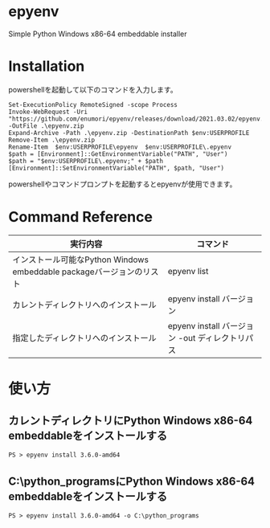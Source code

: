 # epyenv
Simple Python Windows x86-64 embeddable installer

# Installation
powershellを起動して以下のコマンドを入力します。
```
Set-ExecutionPolicy RemoteSigned -scope Process
Invoke-WebRequest -Uri "https://github.com/enumori/epyenv/releases/download/2021.03.02/epyenv.zip" -OutFile .\epyenv.zip
Expand-Archive -Path .\epyenv.zip -DestinationPath $env:USERPROFILE
Remove-Item .\epyenv.zip
Rename-Item  $env:USERPROFILE\epyenv  $env:USERPROFILE\.epyenv
$path = [Environment]::GetEnvironmentVariable("PATH", "User")
$path = "$env:USERPROFILE\.epyenv;" + $path
[Environment]::SetEnvironmentVariable("PATH", $path, "User")
```
powershellやコマンドプロンプトを起動するとepyenvが使用できます。

# Command Reference
| 実行内容 | コマンド|
| --- | --- |
| インストール可能なPython Windows embeddable packageバージョンのリスト | epyenv list |
| カレントディレクトリへのインストール | epyenv install バージョン |
| 指定したディレクトリへのインストール| epyenv install バージョン -out ディレクトリパス |

# 使い方
## カレントディレクトリにPython Windows x86-64 embeddableをインストールする
```
PS > epyenv install 3.6.0-amd64
```
## C:\python_programsにPython Windows x86-64 embeddableをインストールする

```
PS > epyenv install 3.6.0-amd64 -o C:\python_programs
```
